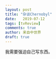 ```yaml
---
layout: post
title: "杂谈Chernobyl"
date:   2019-07-12
tags: [tvReview]
comments: true
author: 来自中世界
draft: true
---
```


我需要强迫自己写东西。
